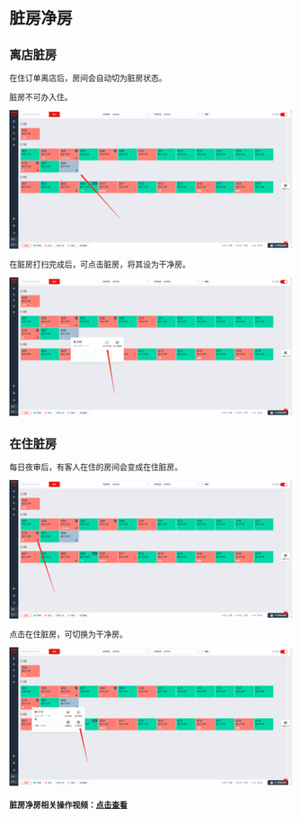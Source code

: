 # 脏房净房

## 离店脏房

在住订单离店后，房间会自动切为脏房状态。

脏房不可办入住。

![&#x79BB;&#x5E97;&#x810F;&#x623F;&#x5728;&#x623F;&#x6001;&#x56FE;&#x663E;&#x793A;&#x4E3A;&#x7070;&#x8272;](../../.gitbook/assets/image%20%28566%29.png)

在脏房打扫完成后，可点击脏房，将其设为干净房。  


![&#x70B9;&#x51FB;&#x8BBE;&#x4E3A;&#x5E72;&#x51C0;&#x623F;&#x8BBE;&#x4E3A;&#x5E72;&#x51C0;&#x623F;](../../.gitbook/assets/image%20%28605%29.png)

## 在住脏房

每日夜审后，有客人在住的房间会变成在住脏房。

![&#x5728;&#x4F4F;&#x623F;&#x626B;&#x5E1A;&#x56FE;&#x6807;&#xFF0C;&#x4E3A;&#x591C;&#x5BA1;&#x4EA7;&#x751F;&#x5728;&#x4F4F;&#x810F;&#x623F;](../../.gitbook/assets/image%20%28347%29.png)

点击在住脏房，可切换为干净房。  


![&#x70B9;&#x51FB;&#x6253;&#x626B;&#x5B8C;&#x6210;&#xFF0C;&#x5728;&#x4F4F;&#x810F;&#x623F;&#x53D8;&#x4E3A;&#x5728;&#x4F4F;&#x51C0;&#x623F;](../../.gitbook/assets/image%20%28652%29.png)

#### 脏房净房相关操作视频：[点击查看](http://crs-pms-vidio.oss-cn-beijing.aliyuncs.com/%E8%84%8F%E6%88%BF%E5%87%80%E6%88%BF.mp4)

